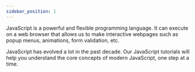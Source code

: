 ```yaml
---
sidebar_position: 1
---
```

JavaScript is a powerful and flexible programming language. It can execute on a web browser that allows us to make interactive webpages such as popup menus, animations, form validation, etc.

JavaScript has evolved a lot in the past decade. Our JavaScript tutorials will help you understand the core concepts of modern JavaScript, one step at a time.